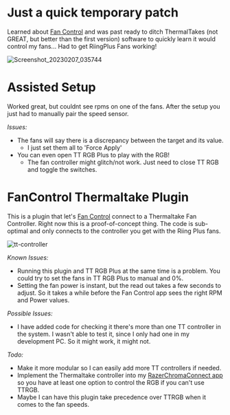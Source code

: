 # Just a quick temporary patch
Learned about [Fan Control](https://github.com/Rem0o/FanControl.Releases) and was past ready to ditch ThermalTakes (not GREAT, but better than the first version) software to quickly learn it would control my fans... Had to get RiingPlus Fans working!

![Screenshot_20230207_035744](https://user-images.githubusercontent.com/63625821/217364490-e2dfe38a-ce68-4e90-a7a4-cc5113b8751f.png)


# Assisted Setup
Worked great, but couldnt see rpms on one of the fans. After the setup you just had to manually pair the speed sensor.


*Issues:*
- The fans will say there is a discrepancy between the target and its value.
    - I just set them all to 'Force Apply'
- You can even open TT RGB Plus to play with the RGB!
    - The fan controller might glitch/not work. Just need to close TT RGB and toggle the switches.






# FanControl Thermaltake Plugin
This is a plugin that let's [Fan Control](https://github.com/Rem0o/FanControl.Releases) connect to a Thermaltake Fan Controller. Right now this is a proof-of-concept thing. The code is sub-optimal and only connects to the controller you get with the Riing Plus fans.

![tt-controller](https://user-images.githubusercontent.com/5355154/179553404-eb8102e8-6ced-4eee-aae5-79912550e278.png)

*Known Issues:*
- Running this plugin and TT RGB Plus at the same time is a problem. You could try to set the fans in TT RGB Plus to manual and 0%.
- Setting the fan power is instant, but the read out takes a few seconds to adjust. So it takes a while before the Fan Control app sees the right RPM and Power values.

*Possible Issues:*
- I have added code for checking it there's more than one TT controller in the system. I wasn't able to test it, since I only had one in my development PC. So it might work, it might not.

*Todo:*
- Make it more modular so I can easily add more TT controllers if needed.
- Implement the Thermaltake controller into my [RazerChromaConnect app](https://github.com/fu-raz/Razer-Chroma-WLED-Connect-App) so you have at least one option to control the RGB if you can't use TTRGB.
- Maybe I can have this plugin take precedence over TTRGB when it comes to the fan speeds.
